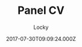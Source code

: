 ---
title: Panel CV
github: https://github.com/jekyller/PanelCV
demo: https://jekyller.github.io/PanelCV/
author: Locky
ssg:
  - Jekyll
cms:
  - Markdown
date: 2017-07-30T09:09:24.000Z
description: Panel CV for designers (or engineers) :)
draft: true
publish_date: '2017-07-30T09:09:24Z'
update_date: '2017-09-07T14:27:25Z'
github_star: 170
github_fork: 409
---